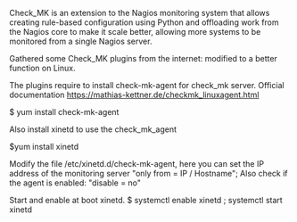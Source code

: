 Check_MK is an extension to the Nagios monitoring system that allows creating rule-based configuration using Python and offloading work from the Nagios core to make it scale better, allowing more systems to be monitored from a single Nagios server.

Gathered some Check_MK plugins from the internet: modified to a better function on Linux.

The plugins require to install check-mk-agent for check_mk server.
Official documentation https://mathias-kettner.de/checkmk_linuxagent.html

$ yum install check-mk-agent

Also install xinetd to use the check_mk_agent

$yum install xinetd

Modify the file /etc/xinetd.d/check-mk-agent, here you can set the IP address of the monitoring server
"only from = IP / Hostname"; 
Also check if the agent is enabled: "disable  = no"

Start and enable at boot xinetd.
$ systemctl enable xinetd ; systemctl start xinetd
